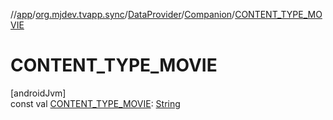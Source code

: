 //[app](../../../../index.md)/[org.mjdev.tvapp.sync](../../index.md)/[DataProvider](../index.md)/[Companion](index.md)/[CONTENT_TYPE_MOVIE](-c-o-n-t-e-n-t_-t-y-p-e_-m-o-v-i-e.md)

# CONTENT_TYPE_MOVIE

[androidJvm]\
const val [CONTENT_TYPE_MOVIE](-c-o-n-t-e-n-t_-t-y-p-e_-m-o-v-i-e.md): [String](https://kotlinlang.org/api/latest/jvm/stdlib/kotlin/-string/index.html)
